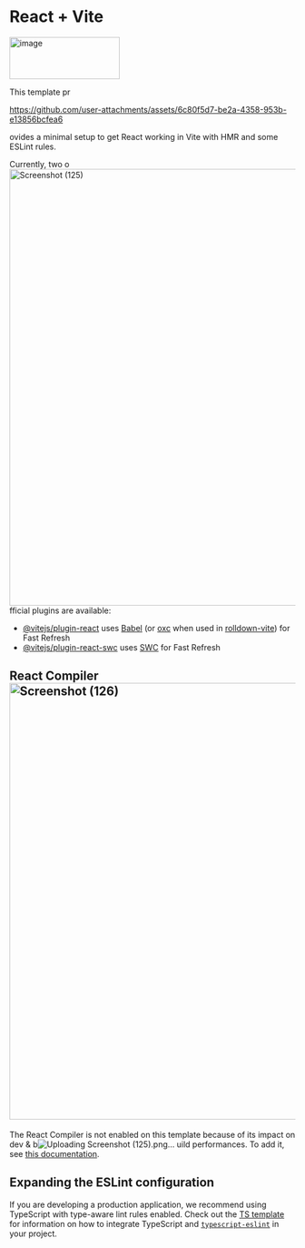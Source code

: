 # React + Vite

<img width="194" height="74" alt="image" src="https://github.com/user-attachments/assets/6d33ed51-573e-455a-8002-709b6b98822f" />

This template pr

https://github.com/user-attachments/assets/6c80f5d7-be2a-4358-953b-e13856bcfea6

ovides a minimal setup to get React working in Vite with HMR and some ESLint rules.

Currently, two o<img width="1366" height="768" alt="Screenshot (125)" src="https://github.com/user-attachments/assets/1fdcf6b3-8c26-4c9a-939b-7f91cd8f97a1" />
fficial plugins are available:

- [@vitejs/plugin-react](https://github.com/vitejs/vite-plugin-react/blob/main/packages/plugin-react) uses [Babel](https://babeljs.io/) (or [oxc](https://oxc.rs) when used in [rolldown-vite](https://vite.dev/guide/rolldown)) for Fast Refresh
- [@vitejs/plugin-react-swc](https://github.com/vitejs/vite-plugin-react/blob/main/packages/plugin-react-swc) uses [SWC](https://swc.rs/) for Fast Refresh

## React Compiler<img width="1366" height="768" alt="Screenshot (126)" src="https://github.com/user-attachments/assets/a3856326-1368-4007-8c90-e2129b1aa3dd" />


The React Compiler is not enabled on this template because of its impact on dev & b![Uploading Screenshot (125).png…]()
uild performances. To add it, see [this documentation](https://react.dev/learn/react-compiler/installation).

## Expanding the ESLint configuration

If you are developing a production application, we recommend using TypeScript with type-aware lint rules enabled. Check out the [TS template](https://github.com/vitejs/vite/tree/main/packages/create-vite/template-react-ts) for information on how to integrate TypeScript and [`typescript-eslint`](https://typescript-eslint.io) in your project.

